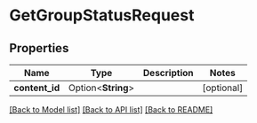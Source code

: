 # GetGroupStatusRequest

## Properties

Name | Type | Description | Notes
------------ | ------------- | ------------- | -------------
**content_id** | Option<**String**> |  | [optional]

[[Back to Model list]](../README.md#documentation-for-models) [[Back to API list]](../README.md#documentation-for-api-endpoints) [[Back to README]](../README.md)


